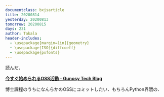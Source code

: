 ```yaml
---
documentclass: bxjsarticle
title: 20200814
yesterday: 20200813
tomorrow: 20200815
days: 231
author: Takala
header-includes:
  - \usepackage[margin=1in]{geometry}
  - \usepackage[ISO]{diffcoeff}
  - \usepackage{pxfonts}
---
```



読んだ．


**[今すぐ始められるOSS活動 - Gunosy Tech Blog](https://tech.gunosy.io/entry/oss_first_contribution)**



博士課程のうちになんらかのOSSにコミットしたい．もちろんPython界隈の．